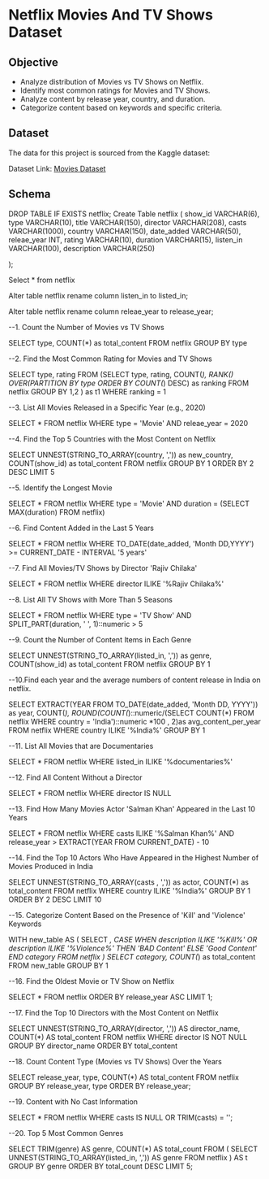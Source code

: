 # Netflix Movies And TV Shows Dataset
## Objective

- Analyze distribution of Movies vs TV Shows on Netflix.  
- Identify most common ratings for Movies and TV Shows.  
- Analyze content by release year, country, and duration.  
- Categorize content based on keywords and specific criteria.

## Dataset
The data for this project is sourced from the Kaggle dataset:

Dataset Link: [Movies Dataset](https://www.kaggle.com/datasets/shivamb/netflix-shows?resource=download)

## Schema

DROP TABLE IF EXISTS netflix;
Create Table netflix
(
	show_id VARCHAR(6),
	type VARCHAR(10),
	title VARCHAR(150),
	director VARCHAR(208),
	casts VARCHAR(1000),
	country VARCHAR(150),
	date_added VARCHAR(50),
	releae_year INT,
	rating VARCHAR(10),
	duration VARCHAR(15),
	listen_in VARCHAR(100),
	description VARCHAR(250)
	
);

Select * from netflix
	
Alter table netflix
rename column listen_in to listed_in;

Alter table netflix
rename column releae_year to release_year;


--1. Count the Number of Movies vs TV Shows

SELECT
	type,
    COUNT(*) as total_content
FROM netflix
GROUP BY type

--2. Find the Most Common Rating for Movies and TV Shows

SELECT 
	type,
	rating
FROM
(SELECT 
    type,
    rating,
	COUNT(*),
	RANK() OVER(PARTITION BY type ORDER BY COUNT(*) DESC) as ranking
FROM netflix
GROUP BY 1,2
) as t1
WHERE 
    ranking = 1

--3. List All Movies Released in a Specific Year (e.g., 2020)

SELECT * FROM netflix
WHERE 
	type = 'Movie'
	AND
    releae_year = 2020

--4. Find the Top 5 Countries with the Most Content on Netflix

SELECT 
	UNNEST(STRING_TO_ARRAY(country, ',')) as new_country,
	COUNT(show_id) as total_content
FROM netflix
GROUP BY 1
ORDER BY 2 DESC
LIMIT 5

--5. Identify the Longest Movie

SELECT * FROM netflix
WHERE 
	type = 'Movie' 
    AND
    duration = (SELECT MAX(duration) FROM netflix)

--6. Find Content Added in the Last 5 Years

SELECT 
	* 
FROM netflix
WHERE
    TO_DATE(date_added, 'Month DD,YYYY') >= CURRENT_DATE - INTERVAL '5 years'

--7. Find All Movies/TV Shows by Director 'Rajiv Chilaka'

SELECT
	*
FROM netflix
WHERE
     director ILIKE '%Rajiv Chilaka%'
    
--8. List All TV Shows with More Than 5 Seasons

SELECT
	* 
FROM netflix
WHERE
	type = 'TV Show'
	AND
    SPLIT_PART(duration, ' ', 1)::numeric > 5

--9. Count the Number of Content Items in Each Genre

SELECT
     UNNEST(STRING_TO_ARRAY(listed_in, ',')) as genre,
	 COUNT(show_id) as total_content
FROM netflix
GROUP BY 1

--10.Find each year and the average numbers of content release in India on netflix.

SELECT
	EXTRACT(YEAR FROM TO_DATE(date_added, 'Month DD, YYYY')) as year,
	COUNT(*),
	ROUND(COUNT(*)::numeric/(SELECT COUNT(*) FROM netflix WHERE country = 'India')::numeric *100 , 2)as avg_content_per_year
FROM netflix
WHERE
    country ILIKE '%India%'
GROUP BY 1


--11. List All Movies that are Documentaries

SELECT 
	* 
FROM netflix
WHERE
listed_in ILIKE '%documentaries%'

--12. Find All Content Without a Director

SELECT 
	*
FROM netflix
WHERE
    director IS NULL

--13. Find How Many Movies Actor 'Salman Khan' Appeared in the Last 10 Years

SELECT 
	*
FROM netflix
WHERE
    casts ILIKE '%Salman Khan%'
    AND
    release_year > EXTRACT(YEAR FROM CURRENT_DATE) - 10

--14. Find the Top 10 Actors Who Have Appeared in the Highest Number of Movies Produced in India

SELECT 
	UNNEST(STRING_TO_ARRAY(casts , ',')) as actor,
	COUNT(*) as total_content
FROM netflix
WHERE
	country ILIKE '%India%'
GROUP BY 1
ORDER BY 2 DESC
LIMIT 10

--15. Categorize Content Based on the Presence of 'Kill' and 'Violence' Keywords

WITH new_table
AS
(
SELECT 
	*,
	CASE 
	WHEN 
		description ILIKE '%Kill%' OR
		description ILIKE '%Violence%' THEN 'BAD Content'
		ELSE 'Good Content'
	END category
FROM netflix
)
SELECT 
	category,
	COUNT(*) as total_content
FROM new_table
GROUP BY 1

--16. Find the Oldest Movie or TV Show on Netflix

SELECT * 
FROM netflix
ORDER BY release_year ASC
LIMIT 1;

--17. Find the Top 10 Directors with the Most Content on Netflix

SELECT 
    UNNEST(STRING_TO_ARRAY(director, ',')) AS director_name,
    COUNT(*) AS total_content
FROM netflix
WHERE director IS NOT NULL
GROUP BY director_name
ORDER BY total_content

--18. Count Content Type (Movies vs TV Shows) Over the Years

SELECT 
    release_year,
    type,
    COUNT(*) AS total_content
FROM netflix
GROUP BY release_year, type
ORDER BY release_year;

--19. Content with No Cast Information

SELECT * 
FROM netflix
WHERE casts IS NULL OR TRIM(casts) = '';

--20. Top 5 Most Common Genres

SELECT 
    TRIM(genre) AS genre,
    COUNT(*) AS total_count
FROM (
    SELECT UNNEST(STRING_TO_ARRAY(listed_in, ',')) AS genre
    FROM netflix
) AS t
GROUP BY genre
ORDER BY total_count DESC
LIMIT 5;
